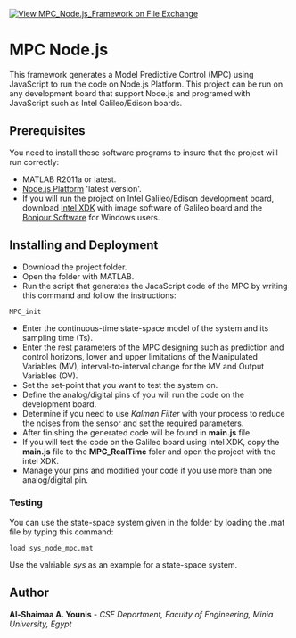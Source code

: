 [![View MPC_Node.js_Framework on File Exchange](https://www.mathworks.com/matlabcentral/images/matlab-file-exchange.svg)](https://www.mathworks.com/matlabcentral/fileexchange/73916-mpc_node-js_framework)

# MPC Node.js
This framework generates a Model Predictive Control (MPC) using JavaScript to run the code on Node.js Platform. 
This project can be run on any development board that support Node.js and programed with JavaScript such as Intel Galileo/Edison boards.

## Prerequisites
You need to install these software programs to insure that the project will run correctly:
* MATLAB R2011a or latest. 
* [Node.js Platform](https://nodejs.org/en/download/current/) 'latest version'. 
* If you will run the project on Intel Galileo/Edison development board, download [Intel XDK]() with image software of Galileo board and the [Bonjour Software](https://bonjour.en.softonic.com/) for Windows users.

## Installing and Deployment
* Download the project folder.
* Open the folder with MATLAB.
* Run the script that generates the JacaScript code of the MPC by writing this command and follow the instructions:
```
MPC_init
```
* Enter the continuous-time state-space model of the system and its sampling time (Ts).
* Enter the rest parameters of the MPC designing such as prediction and control horizons, lower and upper limitations of the Manipulated Variables (MV), interval-to-interval change for the MV and Output Variables (OV).
* Set the set-point that you want to test the system on.
* Define the analog/digital pins of you will run the code on the development board.
* Determine if you need to use *Kalman Filter* with your process to reduce the noises from the sensor and set the required parameters. 
* After finishing the generated code will be found in **main.js** file.
* If you will test the code on the Galileo board using Intel XDK, copy the **main.js** file to the **MPC_RealTime** foler and open the project with the intel XDK.
* Manage your pins and modified your code if you use more than one analog/digital pin. 

### Testing
You can use the state-space system given in the folder by loading the .mat file by typing this command:
```
load sys_node_mpc.mat
```
Use the valriable *sys* as an example for a state-space system.

## Author
 **Al-Shaimaa A. Younis** - *CSE Department, Faculty of Engineering, Minia University, Egypt*
